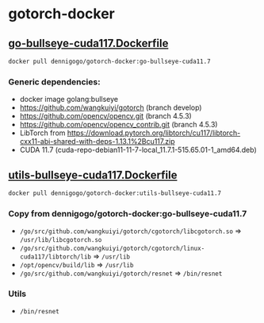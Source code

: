 # gotorch-docker

## [go-bullseye-cuda117.Dockerfile](go-bullseye-cuda117.Dockerfile)
```bash
docker pull dennigogo/gotorch-docker:go-bullseye-cuda11.7
```

### Generic dependencies:
- docker image golang:bullseye
- https://github.com/wangkuiyi/gotorch (branch develop)
- https://github.com/opencv/opencv.git (branch 4.5.3)
- https://github.com/opencv/opencv_contrib.git (branch 4.5.3)
- LibTorch from https://download.pytorch.org/libtorch/cu117/libtorch-cxx11-abi-shared-with-deps-1.13.1%2Bcu117.zip
- CUDA 11.7 (cuda-repo-debian11-11-7-local_11.7.1-515.65.01-1_amd64.deb)

## [utils-bullseye-cuda117.Dockerfile](utils-bullseye-cuda117.Dockerfile)
```bash
docker pull dennigogo/gotorch-docker:utils-bullseye-cuda11.7
```

### Copy from dennigogo/gotorch-docker:go-bullseye-cuda11.7
- `/go/src/github.com/wangkuiyi/gotorch/cgotorch/libcgotorch.so`             => `/usr/lib/libcgotorch.so`
- `/go/src/github.com/wangkuiyi/gotorch/cgotorch/linux-cuda117/libtorch/lib` => `/usr/lib`
- `/opt/opencv/build/lib`                                                    => `/usr/lib`
- `/go/src/github.com/wangkuiyi/gotorch/resnet`                              => `/bin/resnet`

### Utils
- `/bin/resnet`